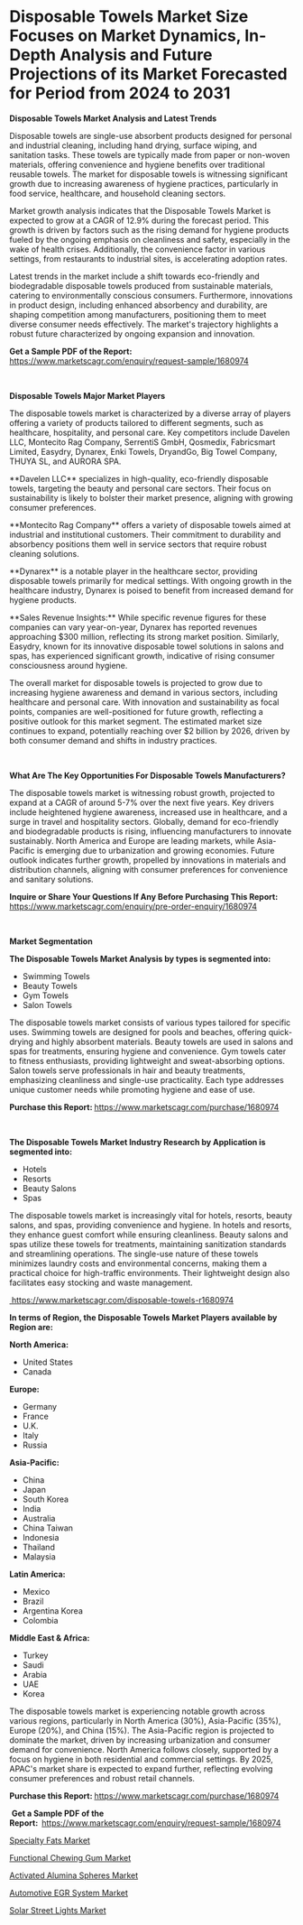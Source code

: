 <p><h1>Disposable Towels Market Size Focuses on Market Dynamics, In-Depth Analysis and Future Projections of its Market Forecasted for Period from 2024 to 2031</h1></p><p><strong>Disposable Towels Market Analysis and Latest Trends</strong></p>
<p><p>Disposable towels are single-use absorbent products designed for personal and industrial cleaning, including hand drying, surface wiping, and sanitation tasks. These towels are typically made from paper or non-woven materials, offering convenience and hygiene benefits over traditional reusable towels. The market for disposable towels is witnessing significant growth due to increasing awareness of hygiene practices, particularly in food service, healthcare, and household cleaning sectors.</p><p>Market growth analysis indicates that the Disposable Towels Market is expected to grow at a CAGR of 12.9% during the forecast period. This growth is driven by factors such as the rising demand for hygiene products fueled by the ongoing emphasis on cleanliness and safety, especially in the wake of health crises. Additionally, the convenience factor in various settings, from restaurants to industrial sites, is accelerating adoption rates.</p><p>Latest trends in the market include a shift towards eco-friendly and biodegradable disposable towels produced from sustainable materials, catering to environmentally conscious consumers. Furthermore, innovations in product design, including enhanced absorbency and durability, are shaping competition among manufacturers, positioning them to meet diverse consumer needs effectively. The market's trajectory highlights a robust future characterized by ongoing expansion and innovation.</p></p>
<p><strong>Get a Sample PDF of the Report:&nbsp;</strong> <a href="https://www.marketscagr.com/enquiry/request-sample/1680974?utm_campaign=1166&utm_medium=2&utm_source=Github&utm_content=ia&utm_term=16122024&utm_id=disposable-towels">https://www.marketscagr.com/enquiry/request-sample/1680974</a></p>
<p>&nbsp;</p>
<p><strong>Disposable Towels Major Market Players</strong></p>
<p><p>The disposable towels market is characterized by a diverse array of players offering a variety of products tailored to different segments, such as healthcare, hospitality, and personal care. Key competitors include Davelen LLC, Montecito Rag Company, SerrentiS GmbH, Qosmedix, Fabricsmart Limited, Easydry, Dynarex, Enki Towels, DryandGo, Big Towel Company, THUYA SL, and AURORA SPA.</p><p>**Davelen LLC** specializes in high-quality, eco-friendly disposable towels, targeting the beauty and personal care sectors. Their focus on sustainability is likely to bolster their market presence, aligning with growing consumer preferences. </p><p>**Montecito Rag Company** offers a variety of disposable towels aimed at industrial and institutional customers. Their commitment to durability and absorbency positions them well in service sectors that require robust cleaning solutions. </p><p>**Dynarex** is a notable player in the healthcare sector, providing disposable towels primarily for medical settings. With ongoing growth in the healthcare industry, Dynarex is poised to benefit from increased demand for hygiene products.</p><p>**Sales Revenue Insights:** While specific revenue figures for these companies can vary year-on-year, Dynarex has reported revenues approaching $300 million, reflecting its strong market position. Similarly, Easydry, known for its innovative disposable towel solutions in salons and spas, has experienced significant growth, indicative of rising consumer consciousness around hygiene.</p><p>The overall market for disposable towels is projected to grow due to increasing hygiene awareness and demand in various sectors, including healthcare and personal care. With innovation and sustainability as focal points, companies are well-positioned for future growth, reflecting a positive outlook for this market segment. The estimated market size continues to expand, potentially reaching over $2 billion by 2026, driven by both consumer demand and shifts in industry practices.</p></p>
<p>&nbsp;</p>
<p><strong>What Are The Key Opportunities For Disposable Towels Manufacturers?</strong></p>
<p><p>The disposable towels market is witnessing robust growth, projected to expand at a CAGR of around 5-7% over the next five years. Key drivers include heightened hygiene awareness, increased use in healthcare, and a surge in travel and hospitality sectors. Globally, demand for eco-friendly and biodegradable products is rising, influencing manufacturers to innovate sustainably. North America and Europe are leading markets, while Asia-Pacific is emerging due to urbanization and growing economies. Future outlook indicates further growth, propelled by innovations in materials and distribution channels, aligning with consumer preferences for convenience and sanitary solutions.</p></p>
<p><strong>Inquire or Share Your Questions If Any Before Purchasing This Report:</strong> <a href="https://www.marketscagr.com/enquiry/pre-order-enquiry/1680974?utm_campaign=1166&utm_medium=2&utm_source=Github&utm_content=ia&utm_term=16122024&utm_id=disposable-towels">https://www.marketscagr.com/enquiry/pre-order-enquiry/1680974</a></p>
<p>&nbsp;</p>
<p><strong>Market Segmentation</strong></p>
<p><strong>The Disposable Towels Market Analysis by types is segmented into:</strong></p>
<p><ul><li>Swimming Towels</li><li>Beauty Towels</li><li>Gym Towels</li><li>Salon Towels</li></ul></p>
<p><p>The disposable towels market consists of various types tailored for specific uses. Swimming towels are designed for pools and beaches, offering quick-drying and highly absorbent materials. Beauty towels are used in salons and spas for treatments, ensuring hygiene and convenience. Gym towels cater to fitness enthusiasts, providing lightweight and sweat-absorbing options. Salon towels serve professionals in hair and beauty treatments, emphasizing cleanliness and single-use practicality. Each type addresses unique customer needs while promoting hygiene and ease of use.</p></p>
<p><strong>Purchase this Report:&nbsp;</strong><a href="https://www.marketscagr.com/purchase/1680974?utm_campaign=1166&utm_medium=2&utm_source=Github&utm_content=ia&utm_term=16122024&utm_id=disposable-towels">https://www.marketscagr.com/purchase/1680974</a></p>
<p>&nbsp;</p>
<p><strong>The Disposable Towels Market Industry Research by Application is segmented into:</strong></p>
<p><ul><li>Hotels</li><li>Resorts</li><li>Beauty Salons</li><li>Spas</li></ul></p>
<p><p>The disposable towels market is increasingly vital for hotels, resorts, beauty salons, and spas, providing convenience and hygiene. In hotels and resorts, they enhance guest comfort while ensuring cleanliness. Beauty salons and spas utilize these towels for treatments, maintaining sanitization standards and streamlining operations. The single-use nature of these towels minimizes laundry costs and environmental concerns, making them a practical choice for high-traffic environments. Their lightweight design also facilitates easy stocking and waste management.</p></p>
<p><a href="https://www.marketscagr.com/disposable-towels-r1680974?utm_campaign=1166&utm_medium=2&utm_source=Github&utm_content=ia&utm_term=16122024&utm_id=disposable-towels">&nbsp;https://www.marketscagr.com/disposable-towels-r1680974</a></p>
<p><strong>In terms of Region, the Disposable Towels Market Players available by Region are:</strong></p>
<p>
    <p> <strong> North America: </strong>
        <ul>
            <li>United States</li>
            <li>Canada</li>
        </ul>
        </p> 
    <p> <strong> Europe: </strong>
        <ul>
            <li>Germany</li>
            <li>France</li>
            <li>U.K.</li>
            <li>Italy</li>
            <li>Russia</li>
        </ul>
        </p> 
    <p> <strong> Asia-Pacific: </strong>
        <ul>
            <li>China</li>
            <li>Japan</li>
            <li>South Korea</li>
            <li>India</li>
            <li>Australia</li>
            <li>China Taiwan</li>
            <li>Indonesia</li>
            <li>Thailand</li>
            <li>Malaysia</li>
        </ul>
        </p> 
    <p> <strong> Latin America: </strong>
        <ul>
            <li>Mexico</li>
            <li>Brazil</li>
            <li>Argentina Korea</li>
            <li>Colombia</li>
        </ul>
        </p> 
    <p> <strong> Middle East & Africa: </strong>
        <ul>
            <li>Turkey</li>
            <li>Saudi</li>
            <li>Arabia</li>
            <li>UAE</li>
            <li>Korea</li>
        </ul>
    </p>
    </p>
<p><p>The disposable towels market is experiencing notable growth across various regions, particularly in North America (30%), Asia-Pacific (35%), Europe (20%), and China (15%). The Asia-Pacific region is projected to dominate the market, driven by increasing urbanization and consumer demand for convenience. North America follows closely, supported by a focus on hygiene in both residential and commercial settings. By 2025, APAC's market share is expected to expand further, reflecting evolving consumer preferences and robust retail channels.</p></p>
<p><strong>Purchase this Report: </strong><a href="https://www.marketscagr.com/purchase/1680974?utm_campaign=1166&utm_medium=2&utm_source=Github&utm_content=ia&utm_term=16122024&utm_id=disposable-towels">https://www.marketscagr.com/purchase/1680974</a></p>
<p>&nbsp;<strong>Get a Sample PDF of the Report:&nbsp;&nbsp;</strong><a href="https://www.marketscagr.com/enquiry/request-sample/1680974?utm_campaign=1166&utm_medium=2&utm_source=Github&utm_content=ia&utm_term=16122024&utm_id=disposable-towels">https://www.marketscagr.com/enquiry/request-sample/1680974</a></p>
<p><strong></strong></p>
<p><p><a href="https://www.linkedin.com/pulse/research-report-value-market-segmentation-share-analysis-specialty-mciqe?utm_campaign=1166&utm_medium=2&utm_source=Github&utm_content=ia&utm_term=16122024&utm_id=disposable-towels">Specialty Fats Market</a></p><p><a href="https://www.linkedin.com/pulse/forecasting-growth-functional-chewing-gum-market-2024-2031-zx3fe?utm_campaign=1166&utm_medium=2&utm_source=Github&utm_content=ia&utm_term=16122024&utm_id=disposable-towels">Functional Chewing Gum Market</a></p><p><a href="https://www.linkedin.com/pulse/a-mkt-nova-vc8zf?utm_campaign=1166&utm_medium=2&utm_source=Github&utm_content=ia&utm_term=16122024&utm_id=disposable-towels">Activated Alumina Spheres Market</a></p><p><a href="https://www.linkedin.com/pulse/driving-forces-behind-automotive-egr-system-market-expansion-0qr3e?utm_campaign=1166&utm_medium=2&utm_source=Github&utm_content=ia&utm_term=16122024&utm_id=disposable-towels">Automotive EGR System Market</a></p><p><a href="https://www.linkedin.com/pulse/global-solar-street-lights-market-analysis-forecast-98-cagr-edg3e?utm_campaign=1166&utm_medium=2&utm_source=Github&utm_content=ia&utm_term=16122024&utm_id=disposable-towels">Solar Street Lights Market</a></p></p>
